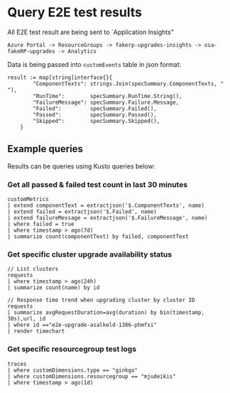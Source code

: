 # Query E2E test results

All E2E test result are being sent to `Application Insights"

`Azure Portal -> ResourceGroups -> fakerp-upgrades-insights -> osa-fakeRP-upgrades -> Analytics`

Data is being passed into `customEvents` table in json format:
```
result := map[string]interface{}{
		"ComponentTexts": strings.Join(specSummary.ComponentTexts, " "),
		"RunTime":        specSummary.RunTime.String(),
		"FailureMessage": specSummary.Failure.Message,
		"Failed":         specSummary.Failed(),
		"Passed":         specSummary.Passed(),
		"Skipped":        specSummary.Skipped(),
	}
```

## Example queries

Results can be queries using Kusto queries below:

### Get all passed & failed test count in last 30 minutes

```
customMetrics
| extend componentText = extractjson('$.ComponentTexts', name)
| extend failed = extractjson('$.Failed', name)
| extend failureMessage = extractjson('$.FailureMessage', name)
| where failed = true
| where timestamp > ago(7d) 
| summarize count(componentText) by failed, componentText

```


### Get specific cluster upgrade availability status

```
// List clusters
requests
| where timestamp > ago(24h) 
| summarize count(name) by id
```

```
// Response time trend when upgrading cluster by cluster ID
requests
| summarize avgRequestDuration=avg(duration) by bin(timestamp, 30s),url, id
| where id =="e2e-upgrade-asalkeld-1386-phmfxi"
| render timechart
```


### Get specific resourcegroup test logs

```
traces
| where customDimensions.type == "ginkgo"
| where customDimensions.resourcegroup == "mjudeikis"
| where timestamp > ago(1d)
```
